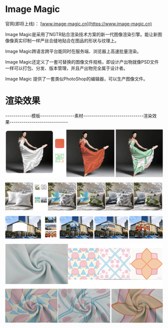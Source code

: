# Image Magic

官网(即将上线)：
[www.image-magic.cn](https://www.image-magic.cn)

Image Magic是采用了NGTR贴合渲染技术方案的新一代图像渲染引擎。能让新图像像真实印制一样严丝合缝地贴合在图品的形状与纹理上。

Image Magic跨语言跨平台能同时在服务端、浏览器上高速批量渲染。

Image Magic还定义了一套可替换的图像文件规格，即设计产出物就像PSD文件一样可以打包、分发、版本管理，并且产出物完全属于设计者。

Image Magic 提供了一套类似PhotoShop的编辑器，可以生产图像文件。


# 渲染效果

-------------模板-----------------素材------------------------------渲染效果-----------------------------

[![Image-Magic](/assets/images/cases/demo_长裙_滑.png)](/assets/images/cases/demo_长裙_滑.png)

[![Image-Magic](/assets/images/cases/抱枕_前后片.png)](/assets/images/cases/抱枕_前后片.png)


[![Image-Magic](/assets/images/cases/广告牌.png)](/assets/images/cases/广告牌.png)

[![Image-Magic](/assets/images/cases/面料_面白.png)](/assets/images/cases/面料_面白.png)


